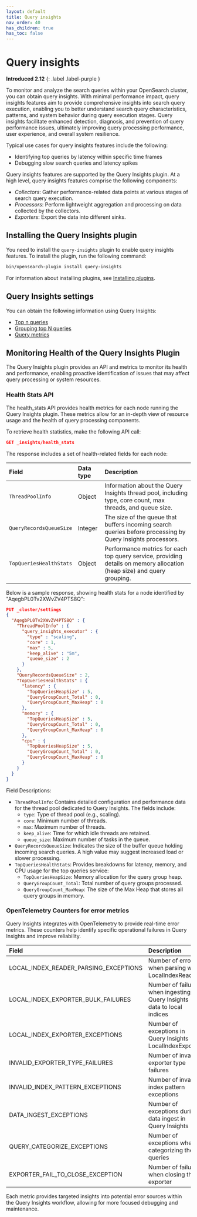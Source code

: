 ```yaml
---
layout: default
title: Query insights
nav_order: 40
has_children: true
has_toc: false
---
```


# Query insights
**Introduced 2.12**
{: .label .label-purple }

To monitor and analyze the search queries within your OpenSearch cluster, you can obtain query insights. With minimal performance impact, query insights features aim to provide comprehensive insights into search query execution, enabling you to better understand search query characteristics, patterns, and system behavior during query execution stages. Query insights facilitate enhanced detection, diagnosis, and prevention of query performance issues, ultimately improving query processing performance, user experience, and overall system resilience.

Typical use cases for query insights features include the following:

- Identifying top queries by latency within specific time frames
- Debugging slow search queries and latency spikes

Query insights features are supported by the Query Insights plugin. At a high level, query insights features comprise the following components:

* _Collectors_: Gather performance-related data points at various stages of search query execution.
* _Processors_: Perform lightweight aggregation and processing on data collected by the collectors.
* _Exporters_: Export the data into different sinks.


## Installing the Query Insights plugin

You need to install the `query-insights` plugin to enable query insights features. To install the plugin, run the following command:

```bash
bin/opensearch-plugin install query-insights
```
For information about installing plugins, see [Installing plugins]({{site.url}}{{site.baseurl}}/install-and-configure/plugins/).

## Query Insights settings

You can obtain the following information using Query Insights:

- [Top n queries]({{site.url}}{{site.baseurl}}/observing-your-data/query-insights/top-n-queries/)
- [Grouping top N queries]({{site.url}}{{site.baseurl}}/observing-your-data/query-insights/grouping-top-n-queries/)
- [Query metrics]({{site.url}}{{site.baseurl}}/observing-your-data/query-insights/query-metrics/)

## Monitoring Health of the Query Insights Plugin
The Query Insights plugin provides an API and metrics to monitor its health and performance, enabling proactive identification of issues that may affect query processing or system resources. 

### Health Stats API
The health_stats API provides health metrics for each node running the Query Insights plugin. These metrics allow for an in-depth view of resource usage and the health of query processing components.

To retrieve health statistics, make the following API call:
```json
GET _insights/health_stats
```

The response includes a set of health-related fields for each node:

Field | Data type        | Description
:--- |:---| :---
`ThreadPoolInfo` | Object | Information about the Query Insights thread pool, including type, core count, max threads, and queue size.
`QueryRecordsQueueSize` | Integer | The size of the queue that buffers incoming search queries before processing by Query Insights processors.
`TopQueriesHealthStats` | Object | Performance metrics for each top query service, providing details on memory allocation (heap size) and query grouping.

Below is a sample response, showing health stats for a node identified by "AqegbPL0Tv2XWvZV4PTS8Q":
```json
PUT _cluster/settings
{
  "AqegbPL0Tv2XWvZV4PTS8Q" : {
    "ThreadPoolInfo" : {
      "query_insights_executor" : {
        "type" : "scaling",
        "core" : 1,
        "max" : 5,
        "keep_alive" : "5m",
        "queue_size" : 2
      }
    },
    "QueryRecordsQueueSize" : 2,
    "TopQueriesHealthStats" : {
      "latency" : {
        "TopQueriesHeapSize" : 5,
        "QueryGroupCount_Total" : 0,
        "QueryGroupCount_MaxHeap" : 0
      },
      "memory" : {
        "TopQueriesHeapSize" : 5,
        "QueryGroupCount_Total" : 0,
        "QueryGroupCount_MaxHeap" : 0
      },
      "cpu" : {
        "TopQueriesHeapSize" : 5,
        "QueryGroupCount_Total" : 0,
        "QueryGroupCount_MaxHeap" : 0
      }
    }
  }
}
```
Field Descriptions:
- `ThreadPoolInfo`: Contains detailed configuration and performance data for the thread pool dedicated to Query Insights. The fields include:
  - `type`: Type of thread pool (e.g., scaling).
  - `core`: Minimum number of threads.
  - `max`: Maximum number of threads.
  - `keep_alive`: Time for which idle threads are retained.
  - `queue_size`: Maximum number of tasks in the queue.
- `QueryRecordsQueueSize`: Indicates the size of the buffer queue holding incoming search queries. A high value may suggest increased load or slower processing.
- `TopQueriesHealthStats`: Provides breakdowns for latency, memory, and CPU usage for the top queries service:
  - `TopQueriesHeapSize`: Memory allocation for the query group heap.
  - `QueryGroupCount_Total`: Total number of query groups processed.
  - `QueryGroupCount_MaxHeap`: The size of the Max Heap that stores all query groups in memory.

### OpenTelemetry Counters for error metrics
Query Insights integrates with OpenTelemetry to provide real-time error metrics. These counters help identify specific operational failures in Query Insights and improve reliability.

Field | Description
:--- | :---
 LOCAL_INDEX_READER_PARSING_EXCEPTIONS | Number of errors when parsing with LocalIndexReader
LOCAL_INDEX_EXPORTER_BULK_FAILURES | Number of failures when ingesting Query Insights data to local indices
LOCAL_INDEX_EXPORTER_EXCEPTIONS | Number of exceptions in Query Insights LocalIndexExporter
INVALID_EXPORTER_TYPE_FAILURES | Number of invalid exporter type failures
INVALID_INDEX_PATTERN_EXCEPTIONS | Number of invalid index pattern exceptions
DATA_INGEST_EXCEPTIONS | Number of exceptions during data ingest in Query Insights
QUERY_CATEGORIZE_EXCEPTIONS | Number of exceptions when categorizing the queries
EXPORTER_FAIL_TO_CLOSE_EXCEPTION | Number of failures when closing the exporter

Each metric provides targeted insights into potential error sources within the Query Insights workflow, allowing for more focused debugging and maintenance.